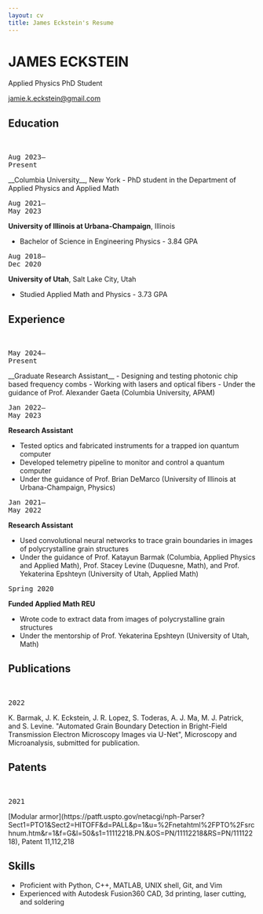 ```yaml
---
layout: cv
title: James Eckstein's Resume
---
```

# JAMES ECKSTEIN
Applied Physics PhD Student

<div id="webaddress">
<a href="jamie.k.eckstein@gmail.com">jamie.k.eckstein@gmail.com</a>
</div>

## Education
<br/>
<pre>Aug 2023&#8211;<br />Present </pre>
__Columbia University__, New York
- PhD student in the Department of Applied Physics and Applied Math

<pre>Aug 2021&#8211;<br />May 2023 </pre>
__University of Illinois at Urbana-Champaign__, Illinois
- Bachelor of Science in Engineering Physics - 3.84 GPA

<pre>Aug 2018&#8211;<br />Dec 2020 </pre>
__University of Utah__, Salt Lake City, Utah
- Studied Applied Math and Physics - 3.73 GPA

## Experience
<br/>
<pre>May 2024&#8211;<br />Present </pre>
__Graduate Research Assistant__
- Designing and testing photonic chip based frequency combs
- Working with lasers and optical fibers
- Under the guidance of Prof. Alexander Gaeta (Columbia University, APAM)

<pre>Jan 2022&#8211;<br />May 2023 </pre>
__Research Assistant__
- Tested optics and fabricated instruments for a trapped ion quantum computer
- Developed telemetry pipeline to monitor and control a quantum computer
- Under the guidance of Prof. Brian DeMarco (University of Illinois at Urbana-Champaign, Physics)

<pre>Jan 2021&#8211;<br />May 2022 </pre>
__Research Assistant__
- Used convolutional neural networks to trace grain boundaries in images of polycrystalline grain structures
- Under the guidance of Prof. Katayun Barmak (Columbia, Applied Physics and Applied Math), Prof. Stacey Levine (Duquesne, Math), and Prof. Yekaterina Epshteyn (University of Utah, Applied Math)

<pre>Spring 2020</pre>
__Funded Applied Math REU__ 
- Wrote code to extract data from images of polycrystalline grain structures 
- Under the mentorship of Prof. Yekaterina Epshteyn (University of Utah, Math)

<!--
<pre>Summer 2019</pre>
__University of Illinois Materials Research Lab__ 
- Collaborated with others to assemble a sub-Kelvin refrigerator with a cryogenic cooling unit
- Updated and maintained existing data-gathering software written in Labview
-->

## Publications
<br/>
<pre>2022</pre>
K. Barmak, J. K. Eckstein, J. R. Lopez, S. Toderas, A. J. Ma, M. J. Patrick, and S. Levine. "Automated Grain Boundary Detection in Bright-Field Transmission Electron Microscopy Images via U-Net", Microscopy and Microanalysis, submitted for publication.

## Patents
<br/>
<pre>2021</pre>
[Modular armor](https://patft.uspto.gov/netacgi/nph-Parser?Sect1=PTO1&Sect2=HITOFF&d=PALL&p=1&u=%2Fnetahtml%2FPTO%2Fsrchnum.htm&r=1&f=G&l=50&s1=11112218.PN.&OS=PN/11112218&RS=PN/11112218), Patent 11,112,218

## Skills

- Proficient with Python, C++, MATLAB, UNIX shell, Git, and Vim
- Experienced with Autodesk Fusion360 CAD, 3d printing, laser cutting, and soldering

<!-- ### Footer

Last updated: May 2013 -->


